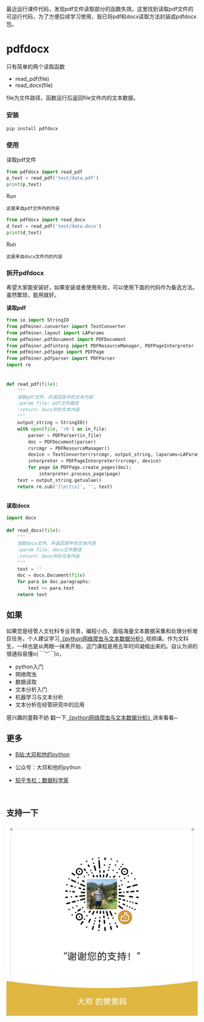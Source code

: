 最近运行课件代码，发现pdf文件读取部分的函数失效。这里找到读取pdf文件的可运行代码，为了方便后续学习使用，我已将pdf和docx读取方法封装成pdfdocx包。



# pdfdocx

只有简单的两个读取函数

- read_pdf(file)
- read_docx(file)

file为文件路径，函数运行后返回file文件内的文本数据。

### 安装

```
pip install pdfdocx
```

### 使用

读取pdf文件

```python
from pdfdocx import read_pdf
p_text = read_pdf('test/data.pdf')
print(p_text)
```

Run

```
这是来⾃pdf⽂件内的内容
```



```python
from pdfdocx import read_docx
d_text = read_pdf('test/data.docx')
print(d_text)
```

Run

```
这是来⾃docx⽂件内的内容
```





### 拆开pdfdocx

希望大家能安装好，如果安装或者使用失败，可以使用下面的代码作为备选方法。虽然繁琐，能用就好。

**读取pdf**

```python
from io import StringIO
from pdfminer.converter import TextConverter
from pdfminer.layout import LAParams
from pdfminer.pdfdocument import PDFDocument
from pdfminer.pdfinterp import PDFResourceManager, PDFPageInterpreter
from pdfminer.pdfpage import PDFPage
from pdfminer.pdfparser import PDFParser
import re


def read_pdf(file):
    """
    读取pdf文件，并返回其中的文本内容
    :param file: pdf文件路径
    :return: docx中的文本内容
    """
    output_string = StringIO()
    with open(file, 'rb') as in_file:
        parser = PDFParser(in_file)
        doc = PDFDocument(parser)
        rsrcmgr = PDFResourceManager()
        device = TextConverter(rsrcmgr, output_string, laparams=LAParams())
        interpreter = PDFPageInterpreter(rsrcmgr, device)
        for page in PDFPage.create_pages(doc):
            interpreter.process_page(page)
    text = output_string.getvalue()
    return re.sub('[\n\t\s]', '', text)
  
```



**读取docx**

```python
import docx
  
def read_docx(file):
    """
    读取docx文件，并返回其中的文本内容
    :param file: docx文件路径
    :return: docx中的文本内容
    """
    text = ''
    doc = docx.Document(file)
    for para in doc.paragraphs:
        text += para.text
    return text
```





## 如果

如果您是经管人文社科专业背景，编程小白，面临海量文本数据采集和处理分析艰巨任务，个人建议学习[《python网络爬虫与文本数据分析》](https://ke.qq.com/course/482241?tuin=163164df)视频课。作为文科生，一样也是从两眼一抹黑开始，这门课程是用五年时间凝缩出来的。自认为讲的很通俗易懂o(*￣︶￣*)o，

- python入门
- 网络爬虫
- 数据读取
- 文本分析入门
- 机器学习与文本分析
- 文本分析在经管研究中的应用

感兴趣的童鞋不妨 戳一下[《python网络爬虫与文本数据分析》](https://ke.qq.com/course/482241?tuin=163164df)进来看看~



## 更多

- [B站:大邓和他的python](https://space.bilibili.com/122592901/channel/detail?cid=66008)

- 公众号：大邓和他的python

- [知乎专栏：数据科学家](https://zhuanlan.zhihu.com/dadeng)

    ​    

## 支持一下

![](img/my_zanshang_qrcode.jpg)